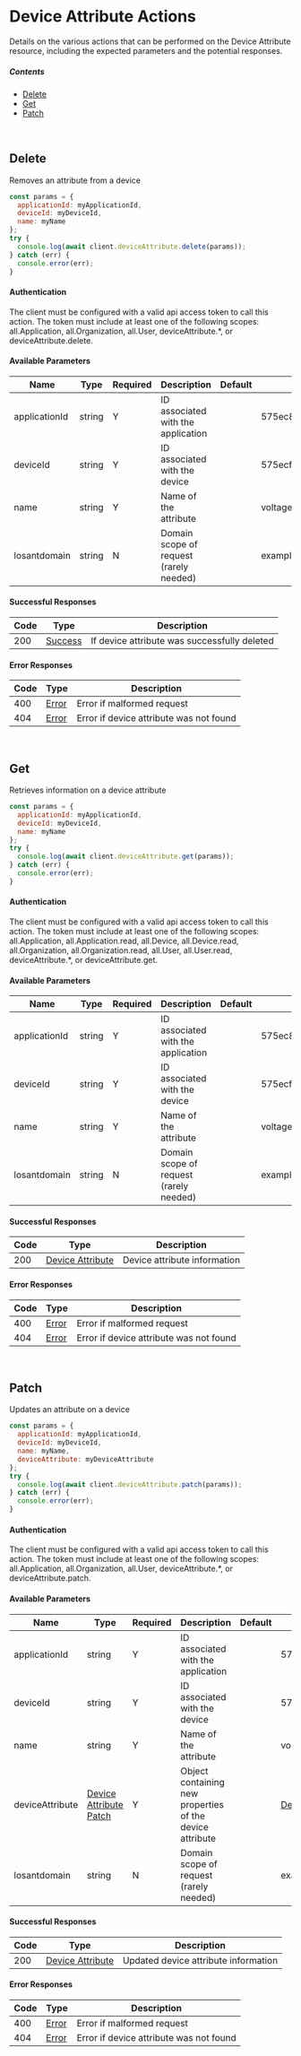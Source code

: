 # Device Attribute Actions

Details on the various actions that can be performed on the
Device Attribute resource, including the expected
parameters and the potential responses.

##### Contents

*   [Delete](#delete)
*   [Get](#get)
*   [Patch](#patch)

<br/>

## Delete

Removes an attribute from a device

```javascript
const params = {
  applicationId: myApplicationId,
  deviceId: myDeviceId,
  name: myName
};
try {
  console.log(await client.deviceAttribute.delete(params));
} catch (err) {
  console.error(err);
}
```

#### Authentication
The client must be configured with a valid api access token to call this
action. The token must include at least one of the following scopes:
all.Application, all.Organization, all.User, deviceAttribute.*, or deviceAttribute.delete.

#### Available Parameters

| Name | Type | Required | Description | Default | Example |
| ---- | ---- | -------- | ----------- | ------- | ------- |
| applicationId | string | Y | ID associated with the application |  | 575ec8687ae143cd83dc4a97 |
| deviceId | string | Y | ID associated with the device |  | 575ecf887ae143cd83dc4aa2 |
| name | string | Y | Name of the attribute |  | voltage |
| losantdomain | string | N | Domain scope of request (rarely needed) |  | example.com |

#### Successful Responses

| Code | Type | Description |
| ---- | ---- | ----------- |
| 200 | [Success](../lib/schemas/success.json) | If device attribute was successfully deleted |

#### Error Responses

| Code | Type | Description |
| ---- | ---- | ----------- |
| 400 | [Error](../lib/schemas/error.json) | Error if malformed request |
| 404 | [Error](../lib/schemas/error.json) | Error if device attribute was not found |

<br/>

## Get

Retrieves information on a device attribute

```javascript
const params = {
  applicationId: myApplicationId,
  deviceId: myDeviceId,
  name: myName
};
try {
  console.log(await client.deviceAttribute.get(params));
} catch (err) {
  console.error(err);
}
```

#### Authentication
The client must be configured with a valid api access token to call this
action. The token must include at least one of the following scopes:
all.Application, all.Application.read, all.Device, all.Device.read, all.Organization, all.Organization.read, all.User, all.User.read, deviceAttribute.*, or deviceAttribute.get.

#### Available Parameters

| Name | Type | Required | Description | Default | Example |
| ---- | ---- | -------- | ----------- | ------- | ------- |
| applicationId | string | Y | ID associated with the application |  | 575ec8687ae143cd83dc4a97 |
| deviceId | string | Y | ID associated with the device |  | 575ecf887ae143cd83dc4aa2 |
| name | string | Y | Name of the attribute |  | voltage |
| losantdomain | string | N | Domain scope of request (rarely needed) |  | example.com |

#### Successful Responses

| Code | Type | Description |
| ---- | ---- | ----------- |
| 200 | [Device Attribute](../lib/schemas/deviceAttribute.json) | Device attribute information |

#### Error Responses

| Code | Type | Description |
| ---- | ---- | ----------- |
| 400 | [Error](../lib/schemas/error.json) | Error if malformed request |
| 404 | [Error](../lib/schemas/error.json) | Error if device attribute was not found |

<br/>

## Patch

Updates an attribute on a device

```javascript
const params = {
  applicationId: myApplicationId,
  deviceId: myDeviceId,
  name: myName,
  deviceAttribute: myDeviceAttribute
};
try {
  console.log(await client.deviceAttribute.patch(params));
} catch (err) {
  console.error(err);
}
```

#### Authentication
The client must be configured with a valid api access token to call this
action. The token must include at least one of the following scopes:
all.Application, all.Organization, all.User, deviceAttribute.*, or deviceAttribute.patch.

#### Available Parameters

| Name | Type | Required | Description | Default | Example |
| ---- | ---- | -------- | ----------- | ------- | ------- |
| applicationId | string | Y | ID associated with the application |  | 575ec8687ae143cd83dc4a97 |
| deviceId | string | Y | ID associated with the device |  | 575ecf887ae143cd83dc4aa2 |
| name | string | Y | Name of the attribute |  | voltage |
| deviceAttribute | [Device Attribute Patch](../lib/schemas/deviceAttributePatch.json) | Y | Object containing new properties of the device attribute |  | [Device Attribute Patch Example](_schemas.md#device-attribute-patch-example) |
| losantdomain | string | N | Domain scope of request (rarely needed) |  | example.com |

#### Successful Responses

| Code | Type | Description |
| ---- | ---- | ----------- |
| 200 | [Device Attribute](../lib/schemas/deviceAttribute.json) | Updated device attribute information |

#### Error Responses

| Code | Type | Description |
| ---- | ---- | ----------- |
| 400 | [Error](../lib/schemas/error.json) | Error if malformed request |
| 404 | [Error](../lib/schemas/error.json) | Error if device attribute was not found |
